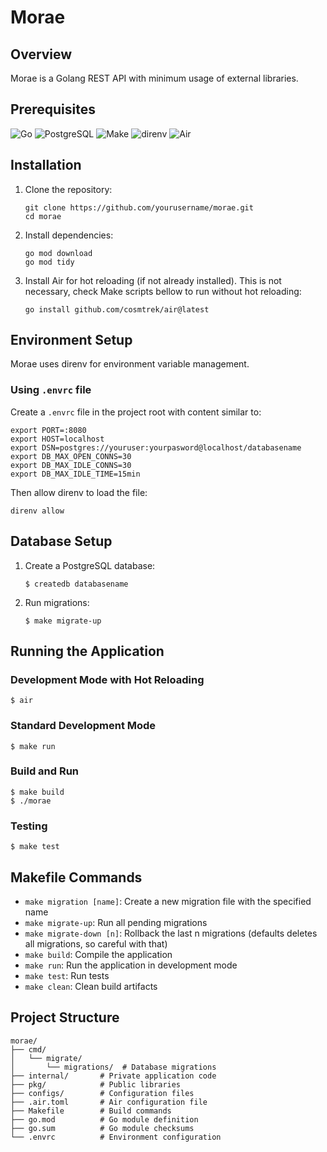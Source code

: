 # Morae

## Overview

Morae is a Golang REST API with minimum usage of external libraries.

## Prerequisites

![Go](https://img.shields.io/badge/Go-1.24+-00ADD8?style=for-the-badge&logo=go&logoColor=white)
![PostgreSQL](https://img.shields.io/badge/PostgreSQL-Latest-336791?style=for-the-badge&logo=postgresql&logoColor=white)
![Make](https://img.shields.io/badge/Make-Required-FF69B4?style=for-the-badge&logo=gnu&logoColor=white)
![direnv](https://img.shields.io/badge/direnv-Required-75D037?style=for-the-badge&logo=vim&logoColor=white)
![Air](https://img.shields.io/badge/Air-Hot_Reload-00BFFF?style=for-the-badge&logo=go&logoColor=white)

## Installation

1. Clone the repository:

   ```
   git clone https://github.com/yourusername/morae.git
   cd morae
   ```

2. Install dependencies:

   ```
   go mod download
   go mod tidy
   ```

3. Install Air for hot reloading (if not already installed). This is not necessary, check Make scripts bellow to run without hot reloading:
   ```
   go install github.com/cosmtrek/air@latest
   ```

## Environment Setup

Morae uses direnv for environment variable management.

### Using `.envrc` file

Create a `.envrc` file in the project root with content similar to:

```
export PORT=:8080
export HOST=localhost
export DSN=postgres://youruser:yourpasword@localhost/databasename
export DB_MAX_OPEN_CONNS=30
export DB_MAX_IDLE_CONNS=30
export DB_MAX_IDLE_TIME=15min
```

Then allow direnv to load the file:

```
direnv allow
```

## Database Setup

1. Create a PostgreSQL database:

   ```
   $ createdb databasename
   ```

2. Run migrations:
   ```
   $ make migrate-up
   ```

## Running the Application

### Development Mode with Hot Reloading

```
$ air
```

### Standard Development Mode

```
$ make run
```

### Build and Run

```
$ make build
$ ./morae
```

### Testing

```
$ make test
```

## Makefile Commands

- `make migration [name]`: Create a new migration file with the specified name
- `make migrate-up`: Run all pending migrations
- `make migrate-down [n]`: Rollback the last n migrations (defaults deletes all migrations, so careful with that)
- `make build`: Compile the application
- `make run`: Run the application in development mode
- `make test`: Run tests
- `make clean`: Clean build artifacts

## Project Structure

```
morae/
├── cmd/
│   └── migrate/
│       └── migrations/  # Database migrations
├── internal/       # Private application code
├── pkg/            # Public libraries
├── configs/        # Configuration files
├── .air.toml       # Air configuration file
├── Makefile        # Build commands
├── go.mod          # Go module definition
├── go.sum          # Go module checksums
└── .envrc          # Environment configuration
```
